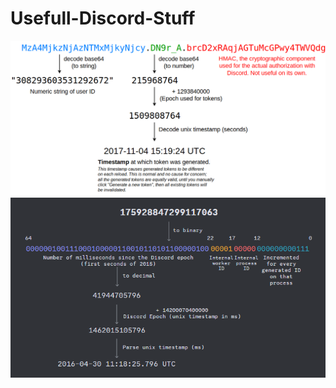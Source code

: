 # Usefull-Discord-Stuff

<div style="text-align: center;">
    <img src="token_structure.png" alt="Token Structure" />
    <img src="snowflake_to_datetime.png" alt="Snowflake to Datetime" />
</div>
